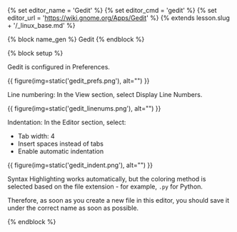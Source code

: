 
{% set editor_name = 'Gedit' %} {% set editor_cmd = 'gedit' %} {% set editor_url = 'https://wiki.gnome.org/Apps/Gedit' %} {% extends lesson.slug + '/_linux_base.md' %}

{% block name_gen %} Gedit {% endblock %}

{% block setup %}

Gedit is configured in Preferences.

{{ figure(img=static('gedit_prefs.png'), alt="") }}

Line numbering: In the View section, select Display Line Numbers.

{{ figure(img=static('gedit_linenums.png'), alt="") }}

Indentation: In the Editor section, select:

* Tab width: 4
* Insert spaces instead of tabs
* Enable automatic indentation

{{ figure(img=static('gedit_indent.png'), alt="") }}

Syntax Highlighting works automatically, but the coloring method is selected based on the file extension - for example, `.py` for Python.

Therefore, as soon as you create a new file in this editor, you should save it under the correct name as soon as possible.

{% endblock %}
